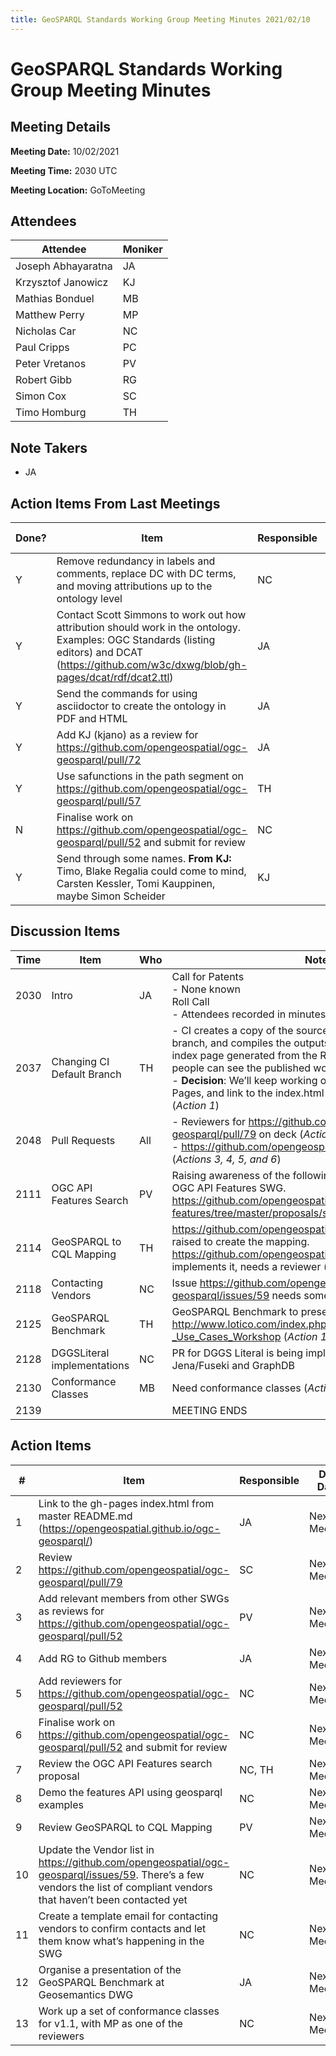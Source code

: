 ```yaml
---
title: GeoSPARQL Standards Working Group Meeting Minutes 2021/02/10
---
```

# GeoSPARQL Standards Working Group Meeting Minutes
## Meeting Details
**Meeting Date:** 10/02/2021

**Meeting Time:** 2030 UTC

**Meeting Location:** GoToMeeting  

## Attendees

| Attendee | Moniker |
| ---- | ---- |
| Joseph Abhayaratna | JA |
| Krzysztof Janowicz | KJ |
| Mathias Bonduel | MB |
| Matthew Perry | MP |
| Nicholas Car | NC |
| Paul Cripps | PC |
| Peter Vretanos | PV |
| Robert Gibb | RG |
| Simon Cox | SC |
| Timo Homburg | TH |

## Note Takers
- JA

## Action Items From Last Meetings

| Done? | Item | Responsible | Due Date |
| ---- | ---- | ---- | ---- |
| Y | Remove redundancy in labels and comments, replace DC with DC terms, and moving attributions up to the ontology level | NC | Next Meeting |
| Y | Contact Scott Simmons to work out how attribution should work in the ontology. Examples: OGC Standards (listing editors) and DCAT (https://github.com/w3c/dxwg/blob/gh-pages/dcat/rdf/dcat2.ttl) | JA | Next Meeting |
| Y | Send the commands for using asciidoctor to create the ontology in PDF and HTML | JA | Next Meeting |
| Y | Add KJ (kjano) as a review for https://github.com/opengeospatial/ogc-geosparql/pull/72 | JA | Done in Meeting |
| Y | Use safunctions in the path segment on https://github.com/opengeospatial/ogc-geosparql/pull/57 | TH | Next Meeting |
| N | Finalise work on https://github.com/opengeospatial/ogc-geosparql/pull/52 and submit for review | NC | Next Meeting |
| Y | Send through some names. **From KJ:** Timo, Blake Regalia could come to mind, Carsten Kessler, Tomi Kauppinen, maybe Simon Scheider | KJ | Done in Meeting |

## Discussion Items

| Time | Item | Who | Notes |
| ---- | ---- | ---- | ---- |
| 2030 | Intro | JA | Call for Patents <BR/> - None known <BR/> Roll Call <BR/> - Attendees recorded in minutes |
| 2037 | Changing CI Default Branch | TH | - CI creates a copy of the source files in the gh-pages branch, and compiles the outputs there. We’d like to link to the index page generated from the README.md in master so that people can see the published working <BR/> - **Decision**: We’ll keep working on master, enable GitHub Pages, and link to the index.html from that in the README.md (*Action 1*) |
| 2048 | Pull Requests | All | - Reviewers for https://github.com/opengeospatial/ogc-geosparql/pull/79 on deck (*Action 2*) <BR/> - https://github.com/opengeospatial/ogc-geosparql/pull/52 (*Actions 3, 4, 5, and 6*) |
| 2111 | OGC API Features Search | PV | Raising awareness of the following proposal for search in the OGC API Features SWG. https://github.com/opengeospatial/ogcapi-features/tree/master/proposals/search (*Actions 7 and 8*) |
| 2114 | GeoSPARQL to CQL Mapping | TH | https://github.com/opengeospatial/ogc-geosparql/issues/44 raised to create the mapping. https://github.com/opengeospatial/ogc-geosparql/pull/68 implements it, needs a reviewer (*Action 9*) |
| 2118 | Contacting Vendors | NC | Issue https://github.com/opengeospatial/ogc-geosparql/issues/59 needs some love (*Actions 10 and 11*) |
| 2125 | GeoSPARQL Benchmark | TH | GeoSPARQL Benchmark to presented here: http://www.lotico.com/index.php/Semantic_GeoSpatial_Web_-_Use_Cases_Workshop (*Action 12*) |
| 2128 | DGGSLiteral implementations | NC | PR for DGGS Literal is being implemented as extensions for Jena/Fuseki and GraphDB |
| 2130 | Conformance Classes | MB | Need conformance classes (*Action 13*)
| 2139 | | | MEETING ENDS |

## Action Items

| \# | Item | Responsible | Due Date |
| ---- | ---- | ---- | ---- |
| 1 | Link to the gh-pages index.html from master README.md (https://opengeospatial.github.io/ogc-geosparql/) | JA | Next Meeting |
| 2 | Review https://github.com/opengeospatial/ogc-geosparql/pull/79 | SC | Next Meeting |
| 3 | Add relevant members from other SWGs as reviews for https://github.com/opengeospatial/ogc-geosparql/pull/52 | PV | Next Meeting |
| 4 | Add RG to Github members | JA | Next Meeting |
| 5 | Add reviewers for https://github.com/opengeospatial/ogc-geosparql/pull/52 | NC | Next Meeting |
| 6 | Finalise work on https://github.com/opengeospatial/ogc-geosparql/pull/52 and submit for review | NC | Next Meeting |
| 7 | Review the OGC API Features search proposal | NC, TH | Next Meeting |
| 8 | Demo the features API using geosparql examples | NC | Next Meeting |
| 9 | Review GeoSPARQL to CQL Mapping | PV | Next Meeting |
| 10 | Update the Vendor list in https://github.com/opengeospatial/ogc-geosparql/issues/59. There’s a few vendors the list of compliant vendors that haven’t been contacted yet | NC | Next Meeting |
| 11 | Create a template email for contacting vendors to confirm contacts and let them know what’s happening in the SWG | NC | Next Meeting |
| 12 | Organise a presentation of the GeoSPARQL Benchmark at Geosemantics DWG | JA | Next Meeting |
| 13 | Work up a set of conformance classes for v1.1, with MP as one of the reviewers | NC | Next Meeting |
